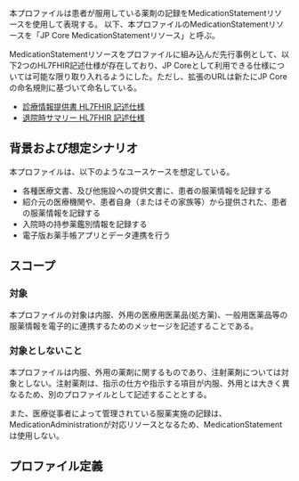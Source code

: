 本プロファイルは患者が服用している薬剤の記録をMedicationStatementリソースを使用して表現する。
以下、本プロファイルのMedicationStatementリソースを「JP Core MedicationStatementリソース」と呼ぶ。

MedicationStatementリソースをプロファイルに組み込んだ先行事例として、以下2つのHL7FHIR記述仕様が存在しており、JP Coreとして利用できる仕様については可能な限り取り入れるようにした。ただし、拡張のURLは新たにJP Coreの命名規則に基づいて命名している。
- [診療情報提供書 HL7FHIR 記述仕様](https://std.jpfhir.jp/stddoc/eReferralFHIR_v1x.pdf)
- [退院時サマリー HL7FHIR 記述仕様](https://std.jpfhir.jp/stddoc/eDischargeSummaryFHIR_v1x.pdf)

## 背景および想定シナリオ
本プロファイルは、以下のようなユースケースを想定している。

- 各種医療文書、及び他施設への提供文書に、患者の服薬情報を記録する
- 紹介元の医療機関や、患者自身（またはその家族等）から提供された、患者の服薬情報を記録する
- 入院時の持参薬鑑別情報を記録する
- 電子版お薬手帳アプリとデータ連携を行う

## スコープ
<h3>対象</h3>

本プロファイルの対象は内服、外用の医療用医薬品(処方薬)、一般用医薬品等の服薬情報を電子的に連携するためのメッセージを記述することである。

<h3>対象としないこと</h3>

本プロファイルは内服、外用の薬剤に関するものであり、注射薬剤については対象としない。注射薬剤は、指示の仕方や指示する項目が内服、外用とは大きく異なるため、別のプロファイルとして記述することとする。

また、医療従事者によって管理されている服薬実施の記録は、MedicationAdministrationが対応リソースとなるため、MedicationStatementは使用しない。

## プロファイル定義